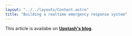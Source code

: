 ```yaml
---
layout: "../../layouts/Content.astro"
title: "Building a realtime emergency response system"
---
```


This article is availabe on [**Upstash's blog**](https://upstash.com/blog/realtime-code-sharing).
